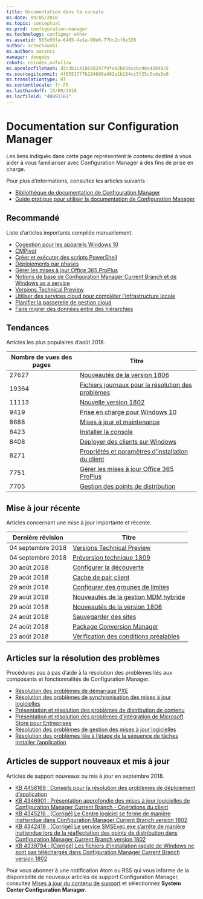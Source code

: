 ```yaml
---
title: Documentation dans la console
ms.date: 09/05/2018
ms.topic: conceptual
ms.prod: configuration-manager
ms.technology: configmgr-other
ms.assetid: 955e56fa-6485-4a1a-90e6-77bc2cf8e326
author: aczechowski
ms.author: aaroncz
manager: dougeby
robots: noindex,nofollow
ms.openlocfilehash: d3c3b1c418650297f9fe02b839ccbc98a4204925
ms.sourcegitcommit: 4f05517f7b284696a492a1b184cc5f25c5cda5e6
ms.translationtype: HT
ms.contentlocale: fr-FR
ms.lasthandoff: 10/09/2018
ms.locfileid: "48891161"
---
```

<!-- 
feature 1357546
This page displays in-console, under the Community workspace, Documentation node. 
-->


# <a name="configuration-manager-documentation"></a>Documentation sur Configuration Manager
Les liens indiqués dans cette page représentent le contenu destiné à vous aider à vous familiariser avec Configuration Manager à des fins de prise en charge. 

Pour plus d’informations, consultez les articles suivants :
- [Bibliothèque de documentation de Configuration Manager](https://docs.microsoft.com/sccm)  
- [Guide pratique pour utiliser la documentation de Configuration Manager](https://docs.microsoft.com/sccm/core/understand/use-docs)



## <a name="recommended"></a>Recommandé 
Liste d’articles importants compilée manuellement.

- [Cogestion pour les appareils Windows 10](https://docs.microsoft.com/sccm/core/clients/manage/co-management-overview)  
- [CMPivot](https://docs.microsoft.com/sccm/core/servers/manage/cmpivot)  
- [Créer et exécuter des scripts PowerShell](https://docs.microsoft.com/sccm/apps/deploy-use/create-deploy-scripts)  
- [Déploiements par phases](https://docs.microsoft.com/sccm/osd/deploy-use/create-phased-deployment-for-task-sequence)  
- [Gérer les mises à jour Office 365 ProPlus](https://docs.microsoft.com/sccm/sum/deploy-use/manage-office-365-proplus-updates)  
- [Notions de base de Configuration Manager Current Branch et de Windows as a service](https://docs.microsoft.com/sccm/core/understand/configuration-manager-and-windows-as-service)
- [Versions Technical Preview](https://docs.microsoft.com/sccm/core/get-started/technical-preview)
- [Utiliser des services cloud pour compléter l’infrastructure locale](https://docs.microsoft.com/sccm/core/understand/use-cloud-services)
- [Planifier la passerelle de gestion cloud](https://docs.microsoft.com/sccm/core/clients/manage/plan-cloud-management-gateway)
- [Faire migrer des données entre des hiérarchies](https://docs.microsoft.com/sccm/core/migration/migrate-data-between-hierarchies)



## <a name="trending"></a>Tendances
Articles les plus populaires d’août 2018.

| Nombre de vues des pages | Titre | 
| ----- | ----- | 
| 27627 | [Nouveautés de la version 1806](https://docs.microsoft.com/sccm/core/plan-design/changes/whats-new-in-version-1806) |
| 19364 | [Fichiers journaux pour la résolution des problèmes](https://docs.microsoft.com/sccm/core/plan-design/hierarchy/log-files) |
| 11113 | [Nouvelle version 1802](https://docs.microsoft.com/sccm/core/plan-design/changes/whats-new-in-version-1802) |
| 9419 | [Prise en charge pour Windows 10](https://docs.microsoft.com/sccm/core/plan-design/configs/support-for-windows-10) |
| 8688 | [Mises à jour et maintenance](https://docs.microsoft.com/sccm/core/servers/manage/updates) |
| 8423 | [Installer la console](https://docs.microsoft.com/sccm/core/servers/deploy/install/install-consoles) |
| 8408 | [Déployer des clients sur Windows](https://docs.microsoft.com/sccm/core/clients/deploy/deploy-clients-to-windows-computers) |
| 8271 | [Propriétés et paramètres d’installation du client](https://docs.microsoft.com/sccm/core/clients/deploy/about-client-installation-properties) |
| 7751 | [Gérer les mises à jour Office 365 ProPlus](https://docs.microsoft.com/sccm/sum/deploy-use/manage-office-365-proplus-updates) |
| 7705 | [Gestion des points de distribution](https://docs.microsoft.com/sccm/core/servers/deploy/configure/install-and-configure-distribution-points) |



## <a name="recently-updated"></a>Mise à jour récente
Articles concernant une mise à jour importante et récente.

| Dernière révision | Titre | 
|-----|-----|
| 04 septembre 2018 | [Versions Technical Preview](https://docs.microsoft.com/sccm/core/get-started/technical-preview) |
| 04 septembre 2018 | [Préversion technique 1809](https://docs.microsoft.com/sccm/core/get-started/capabilities-in-technical-preview-1809) |
| 30 août 2018 | [Configurer la découverte](https://docs.microsoft.com/sccm/core/servers/deploy/configure/configure-discovery-methods) |
| 29 août 2018 | [Cache de pair client](https://docs.microsoft.com/sccm/core/plan-design/hierarchy/client-peer-cache) |
| 29 août 2018 | [Configurer des groupes de limites](https://docs.microsoft.com/sccm/core/servers/deploy/configure/boundary-groups) |
| 29 août 2018 | [Nouveautés de la gestion MDM hybride](https://docs.microsoft.com/sccm/mdm/understand/whats-new-in-hybrid-mobile-device-management) |
| 29 août 2018 | [Nouveautés de la version 1806](https://docs.microsoft.com/sccm/core/plan-design/changes/whats-new-in-version-1806) |
| 24 août 2018 | [Sauvegarder des sites](https://docs.microsoft.com/sccm/core/servers/manage/backup-and-recovery) |
| 24 août 2018 | [Package Conversion Manager](https://docs.microsoft.com/sccm/apps/pcm/package-conversion-manager) |
| 23 août 2018 | [Vérification des conditions préalables](https://docs.microsoft.com/sccm/core/servers/deploy/install/list-of-prerequisite-checks) |



## <a name="troubleshooting-articles"></a>Articles sur la résolution des problèmes
Procédures pas à pas d’aide à la résolution des problèmes liés aux composants et fonctionnalités de Configuration Manager.

- [Résolution des problèmes de démarrage PXE](https://support.microsoft.com/help/10082)
- [Résolution des problèmes de synchronisation des mises à jour logicielles](https://support.microsoft.com/help/10059)
- [Présentation et résolution des problèmes de distribution de contenu](https://support.microsoft.com/help/4000401)
- [Présentation et résolution des problèmes d’intégration de Microsoft Store pour Entreprises](https://support.microsoft.com/help/4010214)
- [Résolution des problèmes de gestion des mises à jour logicielles](https://support.microsoft.com/help/10680)
- [Résolution des problèmes liée à l’étape de la séquence de tâches Installer l’application](https://support.microsoft.com/help/18408/)



## <a name="new-and-updated-support-articles"></a>Articles de support nouveaux et mis à jour
Articles de support nouveaux ou mis à jour en septembre 2018.

- [KB 4458169 : Conseils pour la résolution des problèmes de déploiement d’application](https://support.microsoft.com/help/4458169)  
- [KB 4346901 : Présentation approfondie des mises à jour logicielles de Configuration Manager Current Branch - Opérations du client ](https://support.microsoft.com/help/4346901)  
- [KB 4345216 : [Corrigé] Le Centre logiciel se ferme de manière inattendue dans Configuration Manager Current Branch version 1802](https://support.microsoft.com/help/4345216)  
- [KB 4342419 : [Corrigé] Le service SMSExec.exe s’arrête de manière inattendue lors de la réaffectation des points de distribution dans Configuration Manager Current Branch version 1802](https://support.microsoft.com/help/4342419)  
- [KB 4339794 : [Corrigé] Les fichiers d’installation rapide de Windows ne sont pas téléchargés dans Configuration Manager Current Branch version 1802](https://support.microsoft.com/help/4339794)  


Pour vous abonner à une notification Atom ou RSS qui vous informe de la disponibilité de nouveaux articles de support Configuration Manager, consultez [Mises à jour du contenu de support](https://support.microsoft.com/help/4089498/) et sélectionnez **System Center Configuration Manager**.  
